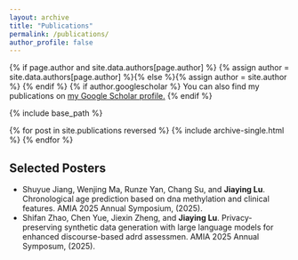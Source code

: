 ```yaml
---
layout: archive
title: "Publications"
permalink: /publications/
author_profile: false
---
```


{% if page.author and site.data.authors[page.author] %}
  {% assign author = site.data.authors[page.author] %}{% else %}{% assign author = site.author %}
{% endif %}
{% if author.googlescholar %}
You can also find my publications on <u><a href="{{author.googlescholar}}">my Google Scholar profile</a>.</u>
{% endif %}

{% include base_path %}

{% for post in site.publications reversed %}
  {% include archive-single.html %}
{% endfor %}

<!-- Mantained by BibBase -->
<script src="https://bibbase.org/show?bib=https%3A%2F%2Fraw.githubusercontent.com%2Flujiaying%2Flujiaying.github.io%2Fmaster%2Ffiles%2Fmypubs.bib&commas=false&fullnames=1&jsonp=1"></script>

## Selected Posters
- Shuyue Jiang, Wenjing Ma, Runze Yan, Chang Su, and **Jiaying Lu**. Chronological age prediction based on dna methylation and clinical features. AMIA 2025 Annual Symposium, (2025).
- Shifan Zhao, Chen Yue, Jiexin Zheng, and **Jiaying Lu**. Privacy-preserving synthetic data generation with large language models for enhanced discourse-based adrd assessmen. AMIA 2025 Annual Symposum, (2025).
